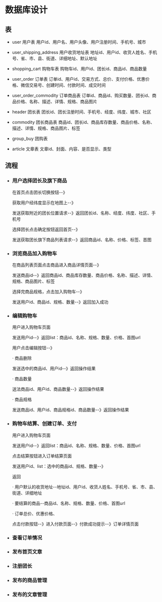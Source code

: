 
# 数据库设计

## 表

- user 用户表
  用户id、用户名、用户头像、用户注册时间、手机号、城市

- user_shipping_address 用户收货地址表
  地址id、用户id、收货人姓名、手机号、省、市、县、街道、详细地址、默认地址
  
- shopping_cart 购物车表
  购物车id、用户id、团长id、商品id、商品数量

- user_order 订单表
  订单id、用户id、交易方式、总价、支付价格、优惠价格、微信交易号、创建时间、付款时间、成交时间

- user_order_commodity 订单商品表
  订单id、商品id、购买数量、团长id、商品价格、名称、描述、详情、规格、商品图片

- header 团长表
  团长id、团长注册时间、手机号、经度、纬度、城市、社区

- commodity 团长商品表
  商品id、团长id、商品库存数量、商品价格、名称、描述、详情、规格、商品图片、标签

- group_buy 团购表

- article 文章表
  文章id、封面、内容、是否显示、类型
  
## 流程

- ### 用户选择团长及旗下商品

  在首页点击团长切换按钮--》

  获取用户经纬度显示在地图上--》

  发送获取附近的团长位置请求--》返回团长id、名称、经度、纬度、社区、手机号

  选择团长点击确定按钮返回首页--》

  发送获取团长旗下商品列表请求--》返回商品id、名称、价格、标签、首图
  
- ### 浏览商品加入购物车
  
  在商品列表页面点击商品进入商品详情页面--》
  
  发送商品id--》返回商品id、商品库存数量、商品价格、名称、描述、详情、规格、商品图片、标签

  选择完商品规格，点击加入购物车--》
  
  发送用户id、商品id、规格、数量--》返回加入成功

- ### 编辑购物车
  
  用户进入购物车页面

  发送用户id--》返回list：商品id、名称、规格、数量、价格、首图url

  用户点击编辑按钮--》

  · 商品删除
  
  发送选中的商品id、用户id--》返回操作结果

  · 商品数量

  送法商品id、用户id、商品数量--》返回操作结果

  · 商品规格

  发送商品id、用户id、商品规格id、商品数量--》返回操作结果

- ### 购物车结算、创建订单、支付

  用户进入购物车页面

  发送用户id--》返回list：商品id、名称、规格、数量、价格、首图url

  点击结算按钮进入订单结算页面

  发送用户id、list：选中的商品id、规格、数量--》

  返回

  · 用户默认的收货地址--地址id、用户id、收货人姓名、手机号、省、市、县、街道、详细地址

  · 要结算的商品--商品id、名称、规格、数量、价格、首图url

  · 订单总价、优惠价格、

  点击付款按钮--》进入付款页面--》付款成功提示--》订单详情页面

- ### 查看订单情况

- ### 发布首页文章

- ### 注册团长

- ### 发布的商品管理

- ### 发布的文章管理
